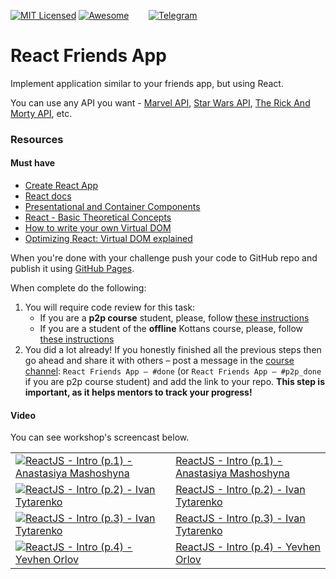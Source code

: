 [![MIT Licensed][icon-mit]][license]
[![Awesome][icon-awesome]][awesome]
&nbsp;&nbsp;&nbsp;&nbsp;&nbsp;&nbsp;
[![Telegram][icon-chat]][chat]

# React Friends App

Implement application similar to your friends app, but using React.

You can use any API you want - [Marvel API](https://developer.marvel.com/), [Star Wars API](https://swapi.co), [The Rick And Morty API](https://rickandmortyapi.com/), etc.

### Resources

#### Must have

* [Create React App](https://github.com/facebook/create-react-app)
* [React docs](https://reactjs.org/docs/hello-world.html)
* [Presentational and Container Components](https://medium.com/@dan_abramov/smart-and-dumb-components-7ca2f9a7c7d0)
* [React - Basic Theoretical Concepts](https://github.com/reactjs/react-basic)
* [How to write your own Virtual DOM](https://medium.com/@deathmood/how-to-write-your-own-virtual-dom-ee74acc13060)
* [Optimizing React: Virtual DOM explained](https://evilmartians.com/chronicles/optimizing-react-virtual-dom-explained)

When you're done with your challenge push your code to GitHub repo and publish
it using [GitHub Pages](https://pages.github.com).

When complete do the following:
1. You will require code review for this task:
   - If you are a **p2p course** student, please, follow [these instructions](https://github.com/kottans/frontend-2019-p2p/blob/master/CONTRIBUTING.md)
   - If you are a student of the **offline** Kottans course, please, follow [these instructions](https://github.com/kottans/frontend-2019-homeworks/blob/master/README.md)
1. You did a lot already! If you honestly finished all the previous steps then go ahead
   and share it with others –
   post a message in the [course channel][chat]:
   `React Friends App — #done` (or `React Friends App — #p2p_done` if you are p2p course student) and add the link to your repo. **This step is important, as it helps mentors to track your progress!**

#### Video

You can see workshop's screencast below.

|||    
--- | --- 
[![ReactJS - Intro (p.1) - Anastasiya Mashoshyna][first-ws-img]][first-ws] | [ReactJS - Intro (p.1) - Anastasiya Mashoshyna][first-ws]
[![ReactJS - Intro (p.2) - Ivan Tytarenko][second-ws-img]][second-ws] | [ReactJS - Intro (p.2) - Ivan Tytarenko][second-ws]
[![ReactJS - Intro (p.3) - Ivan Tytarenko][third-ws-img]][third-ws]|[ReactJS - Intro (p.3) - Ivan Tytarenko][third-ws]
[![ReactJS - Intro (p.4) - Yevhen Orlov][fourth-ws-img]][fourth-ws]|[ReactJS - Intro (p.4) - Yevhen Orlov][fourth-ws]

   

[icon-chat]: https://img.shields.io/badge/chat-on%20telegram-blue.svg
[icon-mit]: https://img.shields.io/badge/license-MIT-blue.svg
[icon-awesome]: https://cdn.rawgit.com/sindresorhus/awesome/d7305f38d29fed78fa85652e3a63e154dd8e8829/media/badge.svg

[license]: https://github.com/Kottans/web/blob/master/LICENSE.md
[awesome]: https://github.com/sindresorhus/awesome#front-end-development
[chat]: https://t.me/joinchat/CX8EF1JmLm9IM6J6oy2U7Q

[first-ws]: https://youtu.be/DjsWUFVbwgM
[first-ws-img]: http://img.youtube.com/vi/DjsWUFVbwgM/default.jpg
[second-ws]: https://youtu.be/yp5Ndd_7NPM
[second-ws-img]: http://img.youtube.com/vi/yp5Ndd_7NPM/default.jpg
[third-ws]: https://youtu.be/3i04Um6UGGI
[third-ws-img]: http://img.youtube.com/vi/3i04Um6UGGI/default.jpg
[fourth-ws]: https://youtu.be/bvh3n0MJyMY
[fourth-ws-img]: http://img.youtube.com/vi/bvh3n0MJyMY/default.jpg

